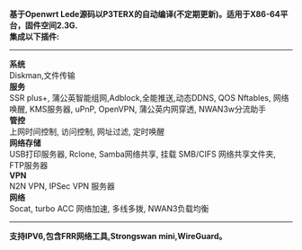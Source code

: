 **基于Openwrt Lede源码以P3TERX的自动编译(不定期更新)。适用于X86-64平台，固件空间2.3G.**\
**集成以下插件:**
*************************************************
**系统**\
Diskman,文件传输\
**服务**\
SSR plus+, 蒲公英智能组网,Adblock,全能推送,动态DDNS, QOS Nftables, 网络唤醒, KMS服务器, uPnP, OpenVPN, 蒲公英内网穿透, NWAN3w分流助手\
**管控**\
上网时间控制, 访问控制, 网址过滤, 定时唤醒\
**网络存储**\
USB打印服务器, Rclone, Samba网络共享, 挂载 SMB/CIFS 网络共享文件夹, FTP服务器\
**VPN**\
N2N VPN, IPSec VPN 服务器\
**网络**\
Socat, turbo ACC 网络加速, 多线多拨, NWAN3负载均衡

*************************************************
**支持IPV6,包含FRR网络工具,Strongswan mini,WireGuard。**

